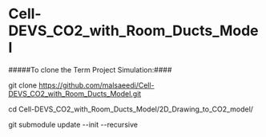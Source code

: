 # Cell-DEVS_CO2_with_Room_Ducts_Model


#####To clone the Term Project Simulation:####

git clone https://github.com/malsaeedi/Cell-DEVS_CO2_with_Room_Ducts_Model.git

cd Cell-DEVS_CO2_with_Room_Ducts_Model/2D_Drawing_to_CO2_model/

git submodule update --init --recursive
